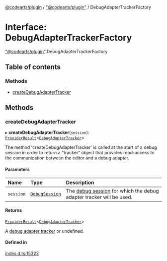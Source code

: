 [@codearts/plugin](../README.md) / ["@codearts/plugin"](../modules/_codearts_plugin_.md) / DebugAdapterTrackerFactory

# Interface: DebugAdapterTrackerFactory

["@codearts/plugin"](../modules/_codearts_plugin_.md).DebugAdapterTrackerFactory

## Table of contents

### Methods

- [createDebugAdapterTracker](codearts_plugin_.DebugAdapterTrackerFactory.md#createdebugadaptertracker)

## Methods

### createDebugAdapterTracker

▸ **createDebugAdapterTracker**(`session`): [`ProviderResult`](../modules/_codearts_plugin_.md#providerresult)<[`DebugAdapterTracker`](codearts_plugin_.DebugAdapterTracker.md)\>

The method 'createDebugAdapterTracker' is called at the start of a debug session in order
to return a "tracker" object that provides read-access to the communication between the editor and a debug adapter.

#### Parameters

| Name | Type | Description |
| :------ | :------ | :------ |
| `session` | [`DebugSession`](codearts_plugin_.DebugSession.md) | The [debug session](codearts_plugin_.DebugSession.md) for which the debug adapter tracker will be used. |

#### Returns

[`ProviderResult`](../modules/_codearts_plugin_.md#providerresult)<[`DebugAdapterTracker`](codearts_plugin_.DebugAdapterTracker.md)\>

A [debug adapter tracker](codearts_plugin_.DebugAdapterTracker.md) or undefined.

#### Defined in

[index.d.ts:15322](https://github.com/xyz-fish/cloudide-plugin-api/blob/9927cd6/index.d.ts#L15322)
